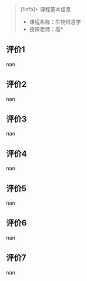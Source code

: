 >[!info]+ 课程基本信息
>
> - 课程名称：生物信息学
> - 授课老师：高*

## 评价1

nan
## 评价2

nan
## 评价3

nan
## 评价4

nan
## 评价5

nan
## 评价6

nan
## 评价7

nan
